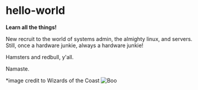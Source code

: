 # hello-world

**Learn all the things!**

New recruit to the world of systems admin, the almighty linux, and servers. Still, once a hardware junkie, always a hardware junkie!

Hamsters and redbull, y'all. 

Namaste.

*image credit to
Wizards of the Coast
![Boo](https://user-images.githubusercontent.com/88226500/140716309-d9a373d5-949d-4c96-94ca-f2fc256121f4.jpg)